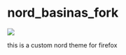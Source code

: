# nord_basinas_fork
![](https://blog.mozilla.org/addons/files/2015/11/get-the-addon.png)

this is a custom nord theme for firefox
